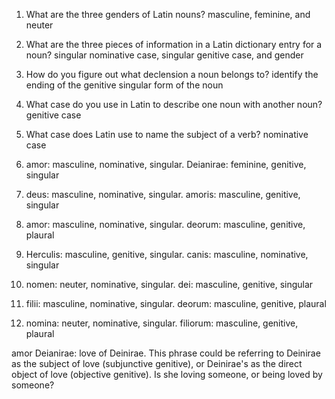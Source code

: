 1. What are the three genders of Latin nouns? masculine, feminine, and neuter
2. What are the three pieces of information in a Latin dictionary entry for a noun? singular nominative case, singular genitive case, and gender
3. How do you figure out what declension a noun belongs to? identify the ending of the genitive singular form of the noun
4. What case do you use in Latin to describe one noun with another noun? genitive case
5. What case does Latin use to name the subject of a verb? nominative case

1. amor: masculine, nominative, singular. Deianirae: feminine, genitive, singular
2. deus: masculine, nominative, singular. amoris: masculine, genitive, singular 
3. amor: masculine, nominative, singular. deorum: masculine, genitive, plaural
4. Herculis: masculine, genitive, singular. canis: masculine, nominative, singular
5. nomen: neuter, nominative, singular. dei: masculine, genitive, singular 
6. filii: masculine, nominative, singular. deorum: masculine, genitive, plaural
7. nomina: neuter, nominative, singular. filiorum: masculine, genitive, plaural

amor Deianirae: love of Deinirae.
This phrase could be referring to Deinirae as the subject of love (subjunctive genitive), or Deinirae's as the direct object of love (objective genitive).
Is she loving someone, or being loved by someone?
